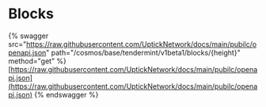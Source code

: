 # Blocks

{% swagger src="https://raw.githubusercontent.com/UptickNetwork/docs/main/pubilc/openapi.json" path="/cosmos/base/tendermint/v1beta1/blocks/{height}" method="get" %}
[https://raw.githubusercontent.com/UptickNetwork/docs/main/pubilc/openapi.json](https://raw.githubusercontent.com/UptickNetwork/docs/main/pubilc/openapi.json)
{% endswagger %}
